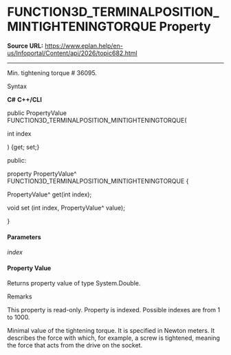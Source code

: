 # FUNCTION3D_TERMINALPOSITION_MINTIGHTENINGTORQUE Property

**Source URL:** https://www.eplan.help/en-us/Infoportal/Content/api/2026/topic682.html

---

Min. tightening torque # 36095.

Syntax

**C#**
**C++/CLI**


public PropertyValue FUNCTION3D_TERMINALPOSITION_MINTIGHTENINGTORQUE( 

   int index

) {get; set;}

public:

property PropertyValue^ FUNCTION3D_TERMINALPOSITION_MINTIGHTENINGTORQUE {

   PropertyValue^ get(int index);

   void set (int index, PropertyValue^ value);

}


#### Parameters

*index*

#### Property Value

Returns property value of type System.Double.

Remarks

This property is read-only. Property is indexed. Possible indexes are from 1 to 1000.

Minimal value of the tightening torque. It is specified in Newton meters. It describes the force with which, for example, a screw is tightened, meaning the force that acts from the drive on the socket.
